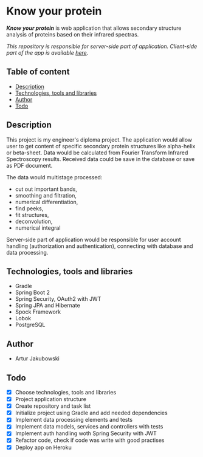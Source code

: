 # Know your protein

***Know your protein*** is web application that allows secondary structure analysis of proteins based on their infrared spectras.

*This repository is responsible for server-side part of application. Client-side part of the app is available [here](https://github.com/jakubowski1005/know-your-protein-client).*


## Table of content

- [Description](#description)
- [Technologies, tools and libraries](#technologies-tools-and-libraries)
- [Author](#author)
- [Todo](#todo)

## Description

This project is my engineer's diploma project. The application would allow user to get content of specific secondary protein structures like alpha-helix or beta-sheet. Data would be calculated from Fourier Transform Infrared Spectroscopy results. Received data could be save in the database or save as PDF document.

The data would multistage processed:
- cut out important bands,
- smoothing and filtration,
- numerical differentiation,
- find peeks,
- fit structures,
- deconvolution,
- numerical integral

Server-side part of application would be responsible for user account handling (authorization and authentication), connecting with database and data processing.


## Technologies, tools and libraries ##

- Gradle 
- Spring Boot 2
- Spring Security, OAuth2 with JWT
- Spring JPA and Hibernate
- Spock Framework
- Lobok
- PostgreSQL

## Author

- Artur Jakubowski

## Todo

- [X] Choose technologies, tools and libraries
- [X] Project application structure
- [X] Create repository and task list
- [X] Initialize project using Gradle and add needed dependencies
- [X] Implement data processing elements and tests
- [X] Implement data models, services and controllers with tests
- [X] Implement auth handling woth Spring Security with JWT
- [X] Refactor code, check if code was write with good practises
- [X] Deploy app on Heroku
